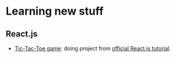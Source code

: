 # Learning new stuff

## React.js
* [Tic-Tac-Toe game](https://github.com/shapoglyk/alipe/tree/master/tic-tac-toe): doing project from [official React.js tutorial](https://facebook.github.io/react/tutorial/tutorial.html).